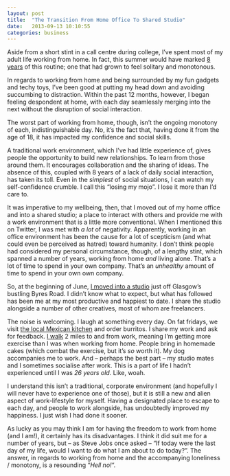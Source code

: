 ```yaml
---
layout: post
title:  "The Transition From Home Office To Shared Studio"
date:   2013-09-13 10:10:55
categories: business
---
```


<p>Aside from a short stint in a call centre during college, I&#8217;ve spent most of my adult life working from home. In fact, this summer would have marked <a title="8 Years Later" href="http://iamashley.co.uk/blog/8-years-later/">8 years</a> of this routine; one that had grown to feel solitary and monotonous.</p>
<p>In regards to working from home and being surrounded by my fun gadgets and techy toys, I&#8217;ve been good at putting my head down and avoiding succumbing to distraction. Within the past 12 months, however, I began feeling despondent at home, with each day seamlessly merging into the next without the disruption of social interaction.</p>
<p>The worst part of working from home, though, isn&#8217;t the ongoing monotony of each, indistinguishable day. No, it&#8217;s the fact that, having done it from the age of 18, it has impacted my confidence and social skills.</p>
<p>A traditional work environment, which I&#8217;ve had little experience of, gives people the opportunity to build new relationships. To learn from those around them. It encourages collaboration and the sharing of ideas. The absence of this, coupled with 8 years of a lack of daily social interaction, has taken its toll. Even in the<em> simplest</em> of social situations, I can watch my self-confidence crumble. I call this &#8220;losing my mojo&#8221;. I lose it more than I&#8217;d care to.</p>
<p>It was imperative to my wellbeing, then, that I moved out of my home office and into a shared studio; a place to interact with others and provide me with a work environment that is a little more conventional. When I mentioned this on Twitter, I was met with <em>a lot</em> of negativity. Apparently, working in an office environment has been the cause for a lot of scepticism (and what could even be perceived as hatred) toward humanity. I don&#8217;t think people had considered my personal circumstance, though, of a lengthy stint, which spanned a number of years, working from home <em>and</em> living alone. That&#8217;s a lot of time to spend in your own company. That&#8217;s an <em>unhealthy</em> amount of time to spend in your own own company.</p>
<p>So, at the beginning of June, <a title="Toad's Caravan" href="http://girlwithacamera.co.uk/toads-caravan/">I moved into a studio</a> just off Glasgow&#8217;s bustling Byres Road. I didn&#8217;t know what to expect, but what has followed has been me at my most productive and happiest to date. I share the studio alongside a number of other creatives, most of whom are freelancers.</p>
<p>The noise is welcoming. I laugh at something every day. On fat fridays, we visit <a title="Taco Mazama" href="http://www.tacomazama.co.uk/">the local Mexican kitchen</a> and order burritos. I share my work and ask for feedback. <a title="The walk to work" href="http://instagram.com/p/aQClrzrXTv/">I walk</a> 2 miles to and from work, meaning I&#8217;m getting more exercise than I was when working from home. People bring in homemade cakes (which combat the exercise, but it&#8217;s <em>so</em> worth it). My dog accompanies me to work. And – perhaps the best part – my studio mates and I sometimes socialise after work. This is a part of life I hadn&#8217;t experienced until I was <em>26 years old.</em> Like, woah.</p>
<p>I understand this isn&#8217;t a traditional, corporate environment (and hopefully I will never have to experience one of those), but it is still a new and alien aspect of work-lifestyle for myself. Having a designated place to escape to each day, and people to work alongside, has undoubtedly improved my happiness. I just wish I had done it sooner.</p>
<p>As lucky as you may think I am for having the freedom to work from home (and I am!), it certainly has its disadvantages. I think it did suit me for a number of years, but – as Steve Jobs once asked – &#8220;If today were the last day of my life, would I want to do what I am about to do today?&#8221;. The answer, in regards to working from home and the accompanying loneliness / monotony, is a resounding &#8220;<em>Hell no!</em>&#8220;.</p>